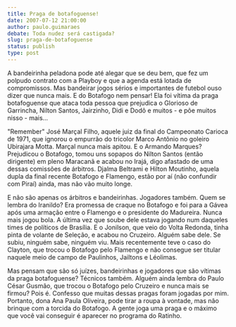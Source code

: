 ```yaml
---
title: Praga de botafoguense!
date: 2007-07-12 21:00:00
author: paulo.guimaraes
debate: Toda nudez será castigada?
slug: praga-de-botafoguense
status: publish 
type: post
---
```


A bandeirinha peladona pode até alegar que se deu bem, que fez um polpudo contrato com a Playboy e que a agenda está lotada de compromissos. Mas bandeirar jogos sérios e importantes de futebol ouso dizer que nunca mais. E do Botafogo nem pensar! Ela foi vítima da praga botafoguense que ataca toda pessoa que prejudica o Glorioso de Garrincha, Nilton Santos, Jairzinho, Didi e Dodô e muitos - e põe muitos nisso - mais...   
  
"Remember" José Marçal Filho, aquele juiz da final do Campeonato Carioca de 1971, que ignorou o empurrão do tricolor Marco Antônio no goleiro Ubirajara Motta. Marçal nunca mais apitou. E o Armando Marques? Prejudicou o Botafogo, tomou uns sopapos do Nilton Santos (então dirigente) em pleno Maracanã e acabou no Irajá, digo afastado de uma dessas comissões de árbitros. Djalma Beltrami e Hilton Moutinho, aquela dupla da final recente Botafogo e Flamengo, estão por aí (não confundir com Piraí) ainda, mas não vão muito longe.


E não são apenas os árbitros e bandeirinhas. Jogadores também. Quem se lembra do Iranildo? Era promessa de craque no Botafogo e foi para a Gávea após uma armação entre o Flamengo e o presidente do Madureira. Nunca mais jogou bola. A última vez que soube dele estava jogando num daqueles times de políticos de Brasília. E o Jonilson, que veio do Volta Redonda, tinha pinta de volante de Seleção, e acabou no Cruzeiro. Alguém sabe dele. Se subiu, ninguém sabe, ninguém viu. Mais recentemente teve o caso do Clayton, que trocou o Botafogo pelo Flamengo e não consegue ser titular naquele meio de campo de Paulinhos, Jailtons e Léolimas.


Mas pensam que são só juízes, bandeirinhas e jogadores que são vítimas da praga botafoguense? Técnicos também. Alguém ainda lembra do Paulo César Gusmão, que trocou o Botafogo pelo Cruzeiro e nunca mais se firmou? Pois é. Confesso que muitas dessas pragas foram jogadas por mim. Portanto, dona Ana Paula Oliveira, pode tirar a roupa à vontade, mas não brinque com a torcida do Botafogo. A gente joga uma praga e o máximo que você vai conseguir é aparecer no programa do Ratinho.  



